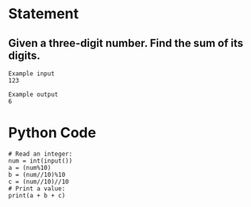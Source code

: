 # Statement
## Given a three-digit number. Find the sum of its digits.

```
Example input
123

Example output
6
```
# Python Code

```
# Read an integer:
num = int(input())
a = (num%10)
b = (num//10)%10
c = (num//10)//10
# Print a value:
print(a + b + c)
```
